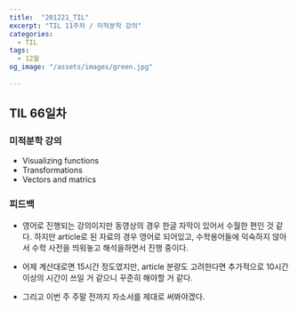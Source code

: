 ```yaml
---
title:  "201221_TIL"
excerpt: "TIL 11주차 / 미적분학 강의"
categories:
  - TIL
tags:
  - 12월
og_image: "/assets/images/green.jpg"
  
---
```

## TIL 66일차

### 미적분학 강의
- Visualizing functions
- Transformations
- Vectors and matrics

### 피드백
- 영어로 진행되는 강의이지만 동영상의 경우 한글 자막이 있어서 수월한 편인 것 같다. 하지만 article로 된 자료의 경우 영어로 되어있고, 수학용어들에 익숙하지 않아서 수학 사전을 띄워놓고 해석을하면서 진행 중이다.
- 어제 계산대로면 15시간 정도였지만, article 분량도 고려한다면 추가적으로 10시간 이상의 시간이 쓰일 거 같으니 꾸준히 해야할 거 같다.

- 그리고 이번 주 주말 전까지 자소서를 제대로 써봐야겠다.  